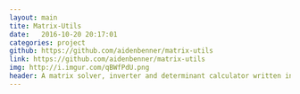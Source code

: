 ```yaml
---
layout: main
tite: Matrix-Utils 
date:   2016-10-20 20:17:01
categories: project
github: https://github.com/aidenbenner/matrix-utils
link: https://github.com/aidenbenner/matrix-utils
img: http://i.imgur.com/qBWfPdU.png
header: A matrix solver, inverter and determinant calculator written in with Javascript. Try it <a href="http://abenner.me/projects/matrix-utils/"> here</a>
---
```

